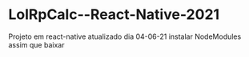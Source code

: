 # LolRpCalc--React-Native-2021
Projeto em react-native atualizado dia 04-06-21
instalar NodeModules assim que baixar
